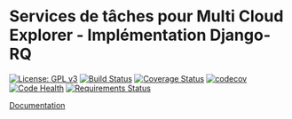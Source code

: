 # Services de tâches pour Multi Cloud Explorer - Implémentation Django-RQ

[![License: GPL v3](https://img.shields.io/badge/License-GPLv3-blue.svg)](https://www.gnu.org/licenses/gpl-3.0)
[![Build Status](https://travis-ci.org/multi-cloud-explorer/mce-tasks-rq.svg)](https://travis-ci.org/multi-cloud-explorer/mce-tasks-rq)
[![Coverage Status](https://coveralls.io/repos/github/multi-cloud-explorer/mce-tasks-rq/badge.svg?branch=master)](https://coveralls.io/github/multi-cloud-explorer/mce-tasks-rq?branch=master)
[![codecov](https://codecov.io/gh/multi-cloud-explorer/mce-tasks-rq/branch/master/graph/badge.svg)](https://codecov.io/gh/multi-cloud-explorer/mce-tasks-rq)
[![Code Health](https://landscape.io/github/multi-cloud-explorer/mce-tasks-rq/master/landscape.svg?style=flat)](https://landscape.io/github/multi-cloud-explorer/mce-tasks-rq/master)
[![Requirements Status](https://requires.io/github/multi-cloud-explorer/mce-tasks-djq/requirements.svg?branch=master)](https://requires.io/github/multi-cloud-explorer/mce-tasks-djq/requirements/?branch=master)

[Documentation](https://multi-cloud-explorer.readthedocs.org)

